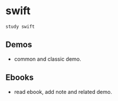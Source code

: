 # swift
	study swift

## Demos
* common and classic demo.

## Ebooks
* read ebook, add note and related demo.

